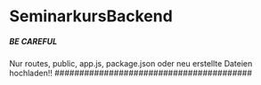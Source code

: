 # SeminarkursBackend

##### BE CAREFUL #########################
Nur routes, public, app.js, package.json
oder neu erstellte Dateien hochladen!!
########################################
